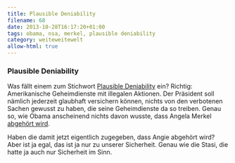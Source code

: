 ```yaml
---
title: Plausible Deniability
filename: 68
date: 2013-10-28T16:17:20+01:00
tags: obama, nsa, merkel, plausible deniability
category: weiteweitewelt
allow-html: true
---
```

### Plausible Deniability

<p>Was fällt einem zum Stichwort <a href="http://de.wikipedia.org/wiki/Plausible_deniability">Plausible Deniability</a> ein? Richtig: Amerikanische Geheimdienste mit illegalen Aktionen. Der Präsident soll nämlich jederzeit glaubhaft versichern können, nichts von den verbotenen Sachen gewusst zu haben, die seine Geheimdienste da so treiben. Genau so, wie Obama anscheinend nichts davon wusste, dass Angela Merkel <a href="http://www.heise.de/newsticker/meldung/NSA-Merkel-Ueberwachung-wurde-nicht-mit-Obama-diskutiert-2034666.html">abgehört wird</a>.</p>

<p>Haben die damit jetzt eigentlich zugegeben, dass Angie abgehört wird? Aber ist ja egal, das ist ja nur zu unserer Sicherheit. Genau wie die Stasi, die hatte ja auch nur Sicherheit im Sinn.</p>


